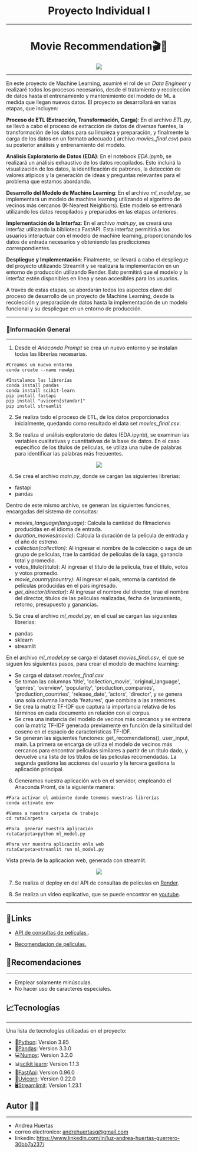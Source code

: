 <h1 align='center'>
 <b>Proyecto  Individual I</b>
</h1>

***
<h1 align='center'>
<b>Movie Recommendation🎬🍿</b>
</h1>

<p align="center">
  <img src="Image/logo.png" />
</p>

***
En este proyecto de Machine Learning, asumiré el rol de un _Data Engineer_ y realizaré todos los procesos necesarios, desde el tratamiento y recolección de datos hasta el entrenamiento y mantenimiento del modelo de ML a medida que llegan nuevos datos. El proyecto se desarrollará en varias etapas, que incluyen:


**Proceso de ETL (Extracción, Transformación, Carga)**: En el archivo _ETL.py_, se llevó a cabo el proceso de extracción de datos de diversas fuentes, la transformación de los datos para su limpieza y preparación, y finalmente la carga de los datos en un formato adecuado ( archivo _movies_final.csv_) para su posterior análisis y entrenamiento del modelo.

**Análisis Exploratorio de Datos (EDA)**: En el notebook _EDA.ipynb_, se realizará un análisis exhaustivo de los datos recopilados. Esto incluirá la visualización de los datos, la identificación de patrones, la detección de valores atípicos y la generación de ideas y preguntas relevantes para el problema que estamos abordando.

**Desarrollo del Modelo de Machine Learning**: En el archivo _ml_model.py_, se implementará un modelo de machine learning utilizando el algoritmo de vecinos más cercanos (K-Nearest Neighbors). Este modelo se entrenará utilizando los datos recopilados y preparados en las etapas anteriores.

**Implementación de la Interfaz**: En el archivo _main.py_, se creará una interfaz utilizando la biblioteca FastAPI. Esta interfaz permitirá a los usuarios interactuar con el modelo de machine learning, proporcionando los datos de entrada necesarios y obteniendo las predicciones correspondientes.

**Despliegue y Implementación**: Finalmente, se llevará a cabo el despliegue del proyecto utilizando Streamlit y se realizará la implementación en un entorno de producción utilizando Render. Esto permitirá que el modelo y la interfaz estén disponibles en línea y sean accesibles para los usuarios.

A través de estas etapas, se abordarán todos los aspectos clave del proceso de desarrollo de un proyecto de Machine Learning, desde la recolección y preparación de datos hasta la implementación de un modelo funcional y su despliegue en un entorno de producción.

***

### **📒Información General**
***
1. Desde el _Anaconda Prompt_ se crea un nuevo entorno y se instalan todas las librerías necesarias.

```
#Creamos un nuevo entorno
conda create --name newApi

#Instalamos las librerías 
conda install pandas
conda install scikit-learn
pip install fastapi
pip install "uvicorn[standar]"
pip install streamlit
```
2. Se realiza todo el proceso de ETL, de los datos proporcionados inicialmente, quedando como resultado el data set _movies_final.csv_.

3. Se realiza el análisis exploratorio de datos (EDA.ipynb), se examinan las variables cualitativas y cuantitativas de la base de datos. En el caso específico de los títulos de películas, se utiliza una nube de palabras para identificar las palabras más frecuentes.

<p align="center">
  <img src="Image/nube.png" />
</p>

4. Se crea el archivo _main.py_, donde se cargan las siguientes librerias:

* fastapi
* pandas

Dentro de este mismo archivo, se generan las siguientes funciones, encargadas del sistema de consultas:

* _movies_language(language)_: Calcula la cantidad de filmaciones producidas en el idioma de entrada.
* _duration_movies(movie)_: Calcula la duración de la película de entrada y el año de estreno. 
* _collection(collection)_: Al ingresar el nombre de la colección o saga de un grupo de películas, trae la cantidad de películas de la saga, ganancia total y promedio.
* votos_titulo(titulo): Al ingresar el título de la película, trae el título, votos y votos promedio.
* _movie_country(country)_: Al ingresar el país, retorna la cantidad de películas producidas en el país ingresado.
* _get_director(director)_: Al ingresar el nombre del director, trae el nombre del director, títulos de las películas realizadas, fecha de lanzamiento, retorno, presupuesto y ganancias.


5. Se crea el archivo _ml_model.py_, en el cual se cargan las siguientes librerias:

* pandas
* sklearn
* streamlit

En el archivo _ml_model.py_  se carga el dataset _movies_final.csv_, el que se siguen los siguientes pasos, para crear el modelo de machine learning:

* Se carga el dataset _movies_final.csv_ 
* Se toman las columnas 'title', 'collection_movie', 'original_language', 'genres', 'overview', 'popularity', 'production_companies', 'production_countries', 'release_date', 'actors', 'director', y se genera una sola columna llamada 'features', que combina a las anteriores.
* Se crea la matriz TF-IDF que captura la importancia relativa de los términos en cada documento en relación con el corpus.
* Se crea  una instancia del modelo de vecinos más cercanos y se entrena con la  matriz TF-IDF generada previamente en función de la similitud del coseno en el espacio de características TF-IDF.
* Se generan las siguientes funciones: get_recomendations(), user_input, main. La primera se encarga de utiliza el modelo de vecinos más cercanos para encontrar películas similares a partir de un título dado, y devuelve una lista de los títulos de las películas recomendadas. La segunda gestiona las acciones del usuario y la tercera gestiona la aplicación principal.

6. Generamos nuestra aplicación web en el servidor, empleando el Anaconda Promt, de la siguiente manera:

```
#Para activar el ambiente donde tenemos nuestras librerías
conda activate env

#Vamos a nuestra carpeta de trabajo
cd rutaCarpeta

#Para  generar nuestra aplicación
rutaCarpeta>python ml_model.py

#Para ver nuestra aplicación enla web
rutaCarpeta>streamlit run ml_model.py

```
Vista previa de la aplicacion web, generada con streamlit.

<p align="center">
  <img src="Image/pan.png" />
</p>

7. Se realiza el deploy en del API de consultas de películas en <A HREF="https://render.com/">Render</A>.

8. Se realiza un video explicativo, que se puede encontrar en <A HREF="https://www.youtube.com/">youtube</A>.

***
## **📎Links**
* <A HREF="https://andrehuertas-deploylab1.onrender.com/docs">API  de consultas de películas </A>.
 
* <A HREF="https://p1-6n55x3niz6b.streamlit.app/"> Recomendacion de películas.</A> 

## **👀Recomendaciones**
***
* Emplear solamente minúsculas.
* No hacer uso de caracteres especiales.

## **📈Tecnologías**
***
Una lista de tecnologías utilizadas en el proyecto:
* 🐍[Python](https://docs.python.org/3/): Version 3.85
* 🐼[Pandas](https://pandas.pydata.org/): Version 3.3.0
* 💻[Numpy](https://numpy.org/doc/): Version 3.2.0
* 📊[scikit learn](https://scikit-learn.org/stable/): Version 1.1.3
* 📳[FastApi](https://fastapi.tiangolo.com/): Version 0.96.0
* 🦄[Uvicorn](https://www.uvicorn.org/): Version 0.22.0
* 🖥[Streamlimit](https://streamlit.io/): Version 1.23.1

## **Autor 🧜‍♀️**
***

* Andrea Huertas 
* correo electronico: andrehuertasg@gmail.com 
* linkedin: https://www.linkedin.com/in/luz-andrea-huertas-guerrero-30bb7a237/
